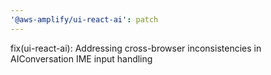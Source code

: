 ```yaml
---
'@aws-amplify/ui-react-ai': patch
---
```


fix(ui-react-ai): Addressing cross-browser inconsistencies in AIConversation IME input handling
